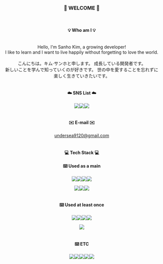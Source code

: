 
<div align="center">

### 👋 WELCOME 👋
<br>

#### 💡 Who am I 💡
<br>
Hello, I'm Sanho Kim, a growing developer!<br>
I like to learn and I want to live happily without forgetting to love the world.
<br>
<br>
こんにちは。キム·サンホと申します。 成長している開発者です。 <br>
新しいことを学んで知っていくのが好きです。 世の中を愛することを忘れずに楽しく生きていきたいです。
<br>
<br>


#### ☁️ SNS List ☁️
<a href="https://www.instagram.com/__dnfll/" target="_blank"><img src="https://img.shields.io/badge/Instagram-E4405F?style=flat-square&logo=Instagram&logoColor=white"></a><a href="https://www.notion.so/fromsanho/0abf74dd7f3247e083dacbb737b5b4ff" target="_blank"><img src="https://img.shields.io/badge/Notion-000000?style=flat-square&logo=Notion&logoColor=white"/></a><a href="https://blog.naver.com/undersea__" target="_blank"><img src="https://img.shields.io/badge/Blog-03C75A?style=flat-square&logo=Naver&logoColor=white"/></a>
<br>
<br>


#### ✉️ E-mail ✉️
undersea9120@gmail.com
<br>
<br>



#### 💻  Tech Stack 💻


#### ⌨️ Used as a main


<img src="https://img.shields.io/badge/JAVA-007396?style=flat-square&logo=java&logoColor=white"><img src="https://img.shields.io/badge/Spring-6DB33F?style=flat-square&logo=Spring&logoColor=white"><img src="https://img.shields.io/badge/SpringBoot-6DB33F?style=flat-square&logo=SpringBoot&logoColor=white"><img src="https://img.shields.io/badge/oracle-F80000?style=flat-square&logo=oracle&logoColor=white">


<img src="https://img.shields.io/badge/Eclipse-2C2255?style=flat-square&logo=EclipseIDE&logoColor=white"><img src="https://img.shields.io/badge/IntelliJ-000000?style=flat-square&logo=IntelliJIDEA&logoColor=white"><img src="https://img.shields.io/badge/ApacheTomcat-F8DC75?style=flat-square&logo=ApacheTomcat&logoColor=white">
<br>
<br>


#### ⌨️ Used at least once


<img src="https://img.shields.io/badge/MongoDB-47A248?style=flat-square&logo=MongoDB&logoColor=white"><img src="https://img.shields.io/badge/MySQL-4479A1?style=flat-square&logo=MySQL&logoColor=white"><img src="https://img.shields.io/badge/HTML-E34F26?style=flat-square&logo=HTML5&logoColor=white"><img src="https://img.shields.io/badge/CSS-1572B6?style=flat-square&logo=CSS3&logoColor=white">



<img src="https://img.shields.io/badge/VSCODE-007ACC?style=flat-square&logo=VisualStudioCode&logoColor=white">
<br>
<br>



#### ⌨️ ETC


<img src="https://img.shields.io/badge/Adobe-FF0000?style=flat-square&logo=Adobe&logoColor=white"><img src="https://img.shields.io/badge/Jira-0052CC?style=flat-square&logo=Jira&logoColor=white"><img src="https://img.shields.io/badge/Slack-4A154B?style=flat-square&logo=Slack&logoColor=white"><img src="https://img.shields.io/badge/Postman-FF6C37?style=flat-square&logo=Postman&logoColor=white"><img src="https://img.shields.io/badge/drawio-F08705?style=flat-square&logo=diagramsdotnet&logoColor=white">
<br>
<br>


</div>
